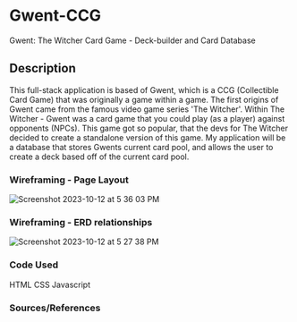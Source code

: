 # Gwent-CCG
Gwent: The Witcher Card Game - Deck-builder and Card Database

## Description
This full-stack application is based of Gwent, which is a CCG (Collectible Card Game) that was originally a game within a game. The first origins of Gwent came from the famous video game series 'The Witcher'. Within The Witcher - Gwent was a card game that you could play (as a player) against opponents (NPCs). This game got so popular, that the devs for The Witcher decided to create a standalone version of this game. My application will be a database that stores Gwents current card pool, and allows the user to create a deck based off of the current card pool.

### Wireframing - Page Layout

![Screenshot 2023-10-12 at 5 36 03 PM](https://github.com/williamrogerschi/Gwent-DeckBuilder/assets/143743893/dadc9530-b190-4900-8013-124015ba2193)



### Wireframing - ERD relationships

![Screenshot 2023-10-12 at 5 27 38 PM](https://github.com/williamrogerschi/Gwent-DeckBuilder/assets/143743893/1a3429ad-69d1-4d74-a478-f5d16b4dacd5)


### Code Used
HTML
CSS
Javascript

### Sources/References
